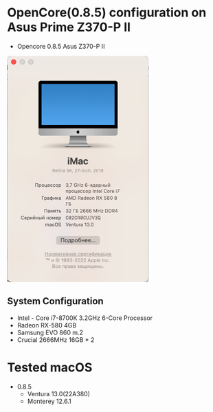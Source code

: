 # OpenCore(0.8.5) configuration on Asus Prime Z370-P II
- Opencore 0.8.5 Asus Z370-P II

![System Info](sysinfo.png)

## System Configuration 

- Intel - Core i7-8700K 3.2GHz 6-Core Processor
- Radeon RX-580 4GB
- Samsung EVO 860  m.2
- Crucial 2666MHz 16GB * 2

# Tested macOS
- 0.8.5
    - Ventura 13.0(22A380)
    - Monterey 12.6.1
